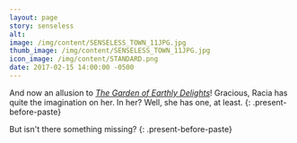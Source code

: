 ```yaml
---
layout: page
story: senseless
alt:
image: /img/content/SENSELESS_TOWN_11JPG.jpg
thumb_image: /img/content/SENSELESS_TOWN_11JPG.jpg
icon_image: /img/content/STANDARD.png
date: 2017-02-15 14:00:00 -0500
---
```



And now an allusion to&nbsp;[*The Garden of Earthly Delights*](https://en.wikipedia.org/wiki/The_Garden_of_Earthly_Delights)! Gracious, Racia has quite the imagination on her. In her? Well, she has one, at least.
{: .present-before-paste}

But isn't there something missing?
{: .present-before-paste}